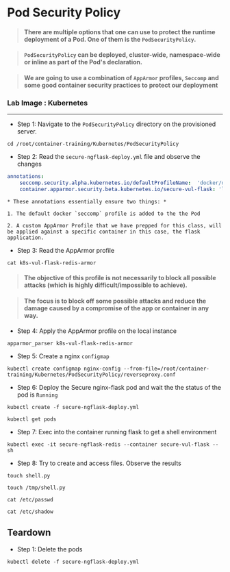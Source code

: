 # Pod Security Policy

> #### There are multiple options that one can use to protect the runtime deployment of a Pod. One of them is the `PodSecurityPolicy`.

> #### `PodSecurityPolicy` can be deployed, cluster-wide, namespace-wide or inline as part of the Pod's declaration.

> #### We are going to use a combination of `AppArmor` profiles, `Seccomp` and some good container security practices to protect our deployment

### **Lab Image : Kubernetes**

---

* Step 1: Navigate to the `PodSecurityPolicy` directory on the provisioned server.

```commandline
cd /root/container-training/Kubernetes/PodSecurityPolicy
```


* Step 2: Read the `secure-ngflask-deploy.yml` file and observe the changes

```yaml
annotations:
    seccomp.security.alpha.kubernetes.io/defaultProfileName:  'docker/default'
    container.apparmor.security.beta.kubernetes.io/secure-vul-flask: 'localhost/k8s-vul-flask-redis-armor'
```

    * These annotations essentially ensure two things: *
    
    1. The default docker `seccomp` profile is added to the the Pod
    
    2. A custom AppArmor Profile that we have prepped for this class, will be applied against a specific container in this case, the flask application.


* Step 3: Read the AppArmor profile

```commandline
cat k8s-vul-flask-redis-armor
```

> #### The objective of this profile is not necessarily to block all possible attacks (which is highly difficult/impossible to achieve).

> #### The focus is to block off some possible attacks and reduce the damage caused by a compromise of the app or container in any way.


* Step 4: Apply the AppArmor profile on the local instance

```commandline
apparmor_parser k8s-vul-flask-redis-armor
```

* Step 5: Create a nginx `configmap`

```commandline
kubectl create configmap nginx-config --from-file=/root/container-training/Kubernetes/PodSecurityPolicy/reverseproxy.conf
```

* Step 6: Deploy the Secure nginx-flask pod and wait the the status of the pod is `Running`

```commandline
kubectl create -f secure-ngflask-deploy.yml
```
```commandline
kubectl get pods
```

* Step 7: Exec into the container running flask to get a shell environment

```commandline
kubectl exec -it secure-ngflask-redis --container secure-vul-flask -- sh
```

* Step 8: Try to create and access files. Observe the results

```commandline
touch shell.py
```
```commandline
touch /tmp/shell.py
```
```commandline
cat /etc/passwd
```
```commandline
cat /etc/shadow
```

## Teardown

* Step 1: Delete the pods

```commandline
kubectl delete -f secure-ngflask-deploy.yml
```

